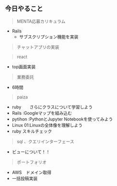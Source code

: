 ## 今日やること

> MENTA応募カリキュラム
- Rails
  - サブスクリプション機能を実装
  
 > チャットアプリの実装

  
> react
- top画面実装


> 業務委託
- 6時間


> paiza
- ruby　　さらにクラスについて学習しよう
- Rails :Googleマップを組み込む
- pytihon :PythonとJupyter Notebookを使ってみよう
- Linux 01:Linuxの全体像を理解しよう
- ruby スキルチェック



> sql 、クエリインターフェース
- ビューについて！！

> ポートフォリオ
 - AWS　ドメイン取得
 - 一括投稿実装
